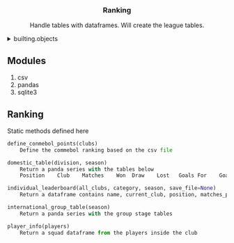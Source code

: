 <br />
<!-- The header -->
<div align="center">
  <h3 align="center">Ranking</h3>

  <p align="center">
    	Handle tables with dataframes. Will create the league tables.
    <br />
</div>

<!-- builting -->
<details>
	<summary>builting.objects</summary>
	<ol>
		<li><a href="#ranking">Ranking</a></li>
	</ol>
</details>

## Modules

1. csv
2. pandas
3. sqlite3


## Ranking

Static methods defined here
```py
define_conmebol_points(clubs)
	Define the commebol ranking based on the csv file

domestic_table(division, season)
	Return a panda series with the tables below
	Position    Club    Matches    Won  Draw    Lost   Goals For    Goals Away    Goals Diff    Points

individual_leaderboard(all_clubs, category, season, save_file=None)
	Return a dataframe contains name, current_club, position, matches_played, goals, assists, average

international_group_table(season)
	Return a panda series with the group stage tables

player_info(players)
	Return a squad dataframe from the players inside the club
```

